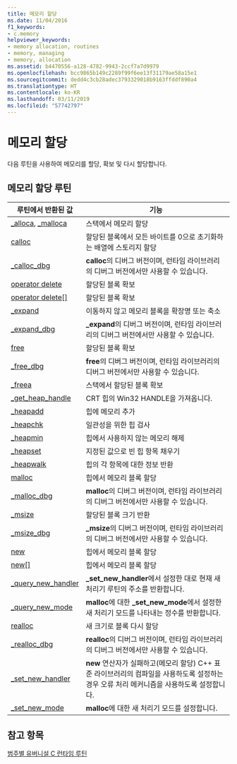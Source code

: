 ```yaml
---
title: 메모리 할당
ms.date: 11/04/2016
f1_keywords:
- c.memory
helpviewer_keywords:
- memory allocation, routines
- memory, managing
- memory, allocation
ms.assetid: b4470556-a128-4782-9943-2ccf7a7d9979
ms.openlocfilehash: bcc9865b149c2289f99f6ee13f31179ae58a15e1
ms.sourcegitcommit: dedd4c3cb28adec3793329018b9163ffddf890a4
ms.translationtype: HT
ms.contentlocale: ko-KR
ms.lasthandoff: 03/11/2019
ms.locfileid: "57742797"
---
```

# <a name="memory-allocation"></a>메모리 할당

다음 루틴을 사용하여 메모리를 할당, 확보 및 다시 할당합니다.

## <a name="memory-allocation-routines"></a>메모리 할당 루틴

|루틴에서 반환된 값|기능|
|-------------|---------|
|[_alloca](../c-runtime-library/reference/alloca.md), [_malloca](../c-runtime-library/reference/malloca.md)|스택에서 메모리 할당|
|[calloc](../c-runtime-library/reference/calloc.md)|할당된 블록에서 모든 바이트를 0으로 초기화하는 배열에 스토리지 할당|
|[_calloc_dbg](../c-runtime-library/reference/calloc-dbg.md)|**calloc**의 디버그 버전이며, 런타임 라이브러리의 디버그 버전에서만 사용할 수 있습니다.|
|[operator delete](../c-runtime-library/operator-delete-crt.md)|할당된 블록 확보|
|[operator delete&#91;&#93;](../c-runtime-library/delete-operator-crt.md)|할당된 블록 확보|
|[_expand](../c-runtime-library/reference/expand.md)|이동하지 않고 메모리 블록을 확장명 또는 축소|
|[_expand_dbg](../c-runtime-library/reference/expand-dbg.md)|**_expand**의 디버그 버전이며, 런타임 라이브러리의 디버그 버전에서만 사용할 수 있습니다.|
|[free](../c-runtime-library/reference/free.md)|할당된 블록 확보|
|[_free_dbg](../c-runtime-library/reference/free-dbg.md)|**free**의 디버그 버전이며, 런타임 라이브러리의 디버그 버전에서만 사용할 수 있습니다.|
|[_freea](../c-runtime-library/reference/freea.md)|스택에서 할당된 블록 확보|
|[_get_heap_handle](../c-runtime-library/reference/get-heap-handle.md)|CRT 힙의 Win32 HANDLE을 가져옵니다.|
|[_heapadd](../c-runtime-library/heapadd.md)|힙에 메모리 추가|
|[_heapchk](../c-runtime-library/reference/heapchk.md)|일관성을 위한 힙 검사|
|[_heapmin](../c-runtime-library/reference/heapmin.md)|힙에서 사용하지 않는 메모리 해제|
|[_heapset](../c-runtime-library/heapset.md)|지정된 값으로 빈 힙 항목 채우기|
|[_heapwalk](../c-runtime-library/reference/heapwalk.md)|힙의 각 항목에 대한 정보 반환|
|[malloc](../c-runtime-library/reference/malloc.md)|힙에서 메모리 블록 할당|
|[_malloc_dbg](../c-runtime-library/reference/malloc-dbg.md)|**malloc**의 디버그 버전이며, 런타임 라이브러리의 디버그 버전에서만 사용할 수 있습니다.|
|[_msize](../c-runtime-library/reference/msize.md)|할당된 블록 크기 반환|
|[_msize_dbg](../c-runtime-library/reference/msize-dbg.md)|**_msize**의 디버그 버전이며, 런타임 라이브러리의 디버그 버전에서만 사용할 수 있습니다.|
|[new](../c-runtime-library/operator-new-crt.md)|힙에서 메모리 블록 할당|
|[new&#91;&#93;](../c-runtime-library/new-operator-crt.md)|힙에서 메모리 블록 할당|
|[_query_new_handler](../c-runtime-library/reference/query-new-handler.md)|**_set_new_handler**에서 설정한 대로 현재 새 처리기 루틴의 주소를 반환합니다.|
|[_query_new_mode](../c-runtime-library/reference/query-new-mode.md)|**malloc**에 대한 **_set_new_mode**에서 설정한 새 처리기 모드를 나타내는 정수를 반환합니다.|
|[realloc](../c-runtime-library/reference/realloc.md)|새 크기로 블록 다시 할당|
|[_realloc_dbg](../c-runtime-library/reference/realloc-dbg.md)|**realloc**의 디버그 버전이며, 런타임 라이브러리의 디버그 버전에서만 사용할 수 있습니다.|
|[_set_new_handler](../c-runtime-library/reference/set-new-handler.md)|**new** 연산자가 실패하고(메모리 할당) C++ 표준 라이브러리의 컴파일을 사용하도록 설정하는 경우 오류 처리 메커니즘을 사용하도록 설정합니다.|
|[_set_new_mode](../c-runtime-library/reference/set-new-mode.md)|**malloc**에 대한 새 처리기 모드를 설정합니다.|

## <a name="see-also"></a>참고 항목

[범주별 유버니설 C 런타임 루틴](../c-runtime-library/run-time-routines-by-category.md)<br/>
